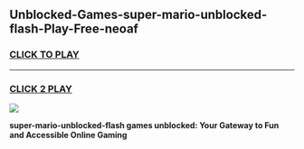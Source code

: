 
## Unblocked-Games-super-mario-unblocked-flash-Play-Free-neoaf
<h3>
<a href="https://premium76.site?title=super-mario-unblocked-flash&ref=18A1">CLICK TO PLAY</a></h3>
<hr>

<h3>
<a href="https://premium76.site?title=super-mario-unblocked-flash&ref=18A1">CLICK 2 PLAY</a>
  
</h3>

<a href="https://premium76.site?title=super-mario-unblocked-flash&ref=18A1"><img src="https://clearcache.store/games.png"></a>


**super-mario-unblocked-flash games unblocked: Your Gateway to Fun and Accessible Online Gaming**
